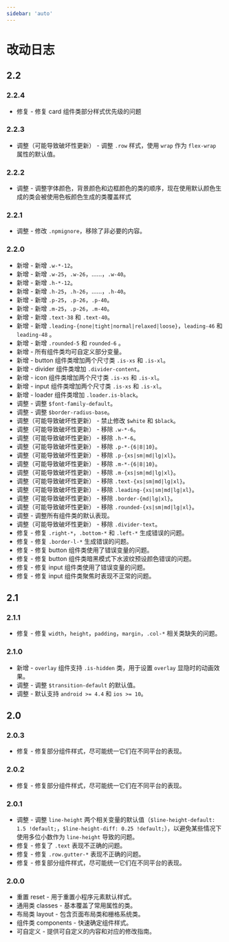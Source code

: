 ```yaml
---
sidebar: 'auto'
---
```


# 改动日志

## 2.2

### 2.2.4

- 修复 - 修复 card 组件类部分样式优先级的问题

### 2.2.3

- 调整（可能导致破坏性更新） - 调整 `.row` 样式，使用 `wrap` 作为 `flex-wrap` 属性的默认值。

### 2.2.2

- 调整 - 调整字体颜色，背景颜色和边框颜色的类的顺序，现在使用默认颜色生成的类会被使用色板颜色生成的类覆盖样式

### 2.2.1

- 调整 - 修改 `.npmignore`，移除了非必要的内容。

### 2.2.0

- 新增 - 新增 `.w-*-12`。
- 新增 - 新增 `.w-25`，`.w-26`，……，`.w-40`。
- 新增 - 新增 `.h-*-12`。
- 新增 - 新增 `.h-25`，`.h-26`，……，`.h-40`。
- 新增 - 新增 `.p-25`，`.p-26`，`.p-40`。
- 新增 - 新增 `.m-25`，`.p-26`，`.m-40`。
- 新增 - 新增 `.text-38` 和 `.text-40`。
- 新增 - 新增 `.leading-{none|tight|normal|relaxed|loose}`，`leading-46` 和 `leading-48` 。
- 新增 - 新增 `.rounded-5` 和 `rounded-6` 。
- 新增 - 所有组件类均可自定义部分变量。
- 新增 - button 组件类增加两个尺寸类 `.is-xs` 和 `.is-xl`。
- 新增 - divider 组件类增加 `.divider-content`。
- 新增 - icon 组件类增加两个尺寸类 `.is-xs` 和 `.is-xl`。
- 新增 - input 组件类增加两个尺寸类 `.is-xs` 和 `.is-xl`。
- 新增 - loader 组件类增加 `.loader.is-black`。
- 调整 - 调整 `$font-family-default`。
- 调整 - 调整 `$border-radius-base`。
- 调整（可能导致破坏性更新） - 禁止修改 `$white` 和 `$black`。
- 调整（可能导致破坏性更新） - 移除 `.w-*-6`。
- 调整（可能导致破坏性更新） - 移除 `.h-*-6`。
- 调整（可能导致破坏性更新） - 移除 `.p-*-{6|8|10}`。
- 调整（可能导致破坏性更新） - 移除 `.p-{xs|sm|md|lg|xl}`。
- 调整（可能导致破坏性更新） - 移除 `.m-*-{6|8|10}`。
- 调整（可能导致破坏性更新） - 移除 `.m-{xs|sm|md|lg|xl}`。
- 调整（可能导致破坏性更新） - 移除 `.text-{xs|sm|md|lg|xl}`。
- 调整（可能导致破坏性更新） - 移除 `.leading-{xs|sm|md|lg|xl}`。
- 调整（可能导致破坏性更新） - 移除 `.border-{md|lg|xl}`。
- 调整（可能导致破坏性更新） - 移除 `.rounded-{xs|sm|md|lg|xl}`。
- 调整 - 调整所有组件类的默认表现。
- 调整（可能导致破坏性更新） - 移除 `.divider-text`。
- 修复 - 修复 `.right-*`，`.bottom-*` 和 `.left-*` 生成错误的问题。
- 修复 - 修复 `.border-l-*` 生成错误的问题。
- 修复 - 修复 button 组件类使用了错误变量的问题。
- 修复 - 修复 button 组件类暗黑模式下水波纹预设颜色错误的问题。
- 修复 - 修复 input 组件类使用了错误变量的问题。
- 修复 - 修复 input 组件类聚焦时表现不正常的问题。

## 2.1

### 2.1.1

- 修复 - 修复 `width`，`height`，`padding`，`margin`，`.col-*` 相关类缺失的问题。

### 2.1.0

- 新增 - `overlay` 组件支持 `.is-hidden` 类，用于设置 `overlay` 显隐时的动画效果。
- 调整 - 调整 `$transition-default` 的默认值。
- 调整 - 默认支持 `android >= 4.4` 和 `ios >= 10`。

## 2.0

### 2.0.3

- 修复 - 修复部分组件样式，尽可能统一它们在不同平台的表现。

### 2.0.2

- 修复 - 修复部分组件样式，尽可能统一它们在不同平台的表现。

### 2.0.1

- 调整 - 调整 `line-height` 两个相关变量的默认值（`$line-height-default: 1.5 !default;`，`$line-height-diff: 0.25 !default;`），以避免某些情况下使用多位小数作为 `line-height` 导致的问题。
- 修复 - 修复了 `.text` 表现不正确的问题。
- 修复 - 修复 `.row.gutter-*` 表现不正确的问题。
- 修复 - 修复部分组件样式，尽可能统一它们在不同平台的表现。

### 2.0.0

- 重置 reset - 用于重置小程序元素默认样式。
- 通用类 classes - 基本覆盖了常用属性的类。
- 布局类 layout - 包含页面布局类和栅格系统类。
- 组件类 components - 快速确定组件样式。
- 可自定义 - 提供可自定义的内容和对应的修改指南。
